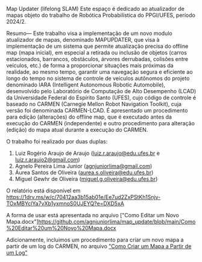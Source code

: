 Map Updater (lifelong SLAM)
Este espaço é dedicado ao atualizador de mapas objeto do trabalho de Robótica Probabilística do PPGI/UFES, período 2024/2.

Resumo— Este trabalho visa a implementação de um novo modulo atualizador de mapas, denominado MAPUPDATER, que visa à implementação de um sistema que permite atualização precisa do offline map (mapa inicial), em especial a retirada ou inclusão de objetos (carros estacionados, barrancos, obstáculos, árvores derrubadas, colisões entre veículos, etc.) de forma a proporcionar situações mais próximas da realidade, ao mesmo tempo, garantir uma navegação segura e eficiente ao longo do tempo no sistema de controle de veículos autônomos do projeto denominado IARA (Intelligent Autonomous Robotic Automobile), desenvolvido pelo Laboratório de Computação de Alto Desempenho (LCAD) da Universidade Federal do Espírito Santo (UFES), cujo código de controle é baseado no CARMEN (Carnegie Mellon Robot Navigation Toolkit), cuja versão foi denominada CARMEN-LCAD. É apresentado um procedimento para edição (alterações) do offline map, que é executado antes da execução do CARMEN (independente) e outro procedimento para alteração (edição) do mapa atual durante a execução do CARMEN. 

O trabalho foi realizado por duas duplas:
1) Luiz Rogério Araujo de Araujo (luiz.r.araujo@edu.ufes.br e luiz.r.araujo2@gmail.com)
2) Agnelo Pereira Lima Junior    (agnjuniorlima@gmail.com)
3) Áurea Santos de Oliveira      (aurea.s.oliveira@edu.ufes.br)
4) Miguel Gewhr de Oliveira      (miguel.g.oliveira@edu.ufes.br)

O relatório está disponível em https://1drv.ms/w/c/70412aa3b15ab01e/Ee7ud2ZxPStKh1Snjv-TOxMBYclYa7vXb1yxmnoS0UJEYQ?e=DXD5xA 

A forma de usar está apresentada no arquivo ["Como Editar um Novo Mapa.docx"]https://github.com/agnjuniorlima/map_update/blob/main/Como%20Editar%20um%20Novo%20Mapa.docx    

Adicionamente, incluimos um procedimento para criar um novo mapa a partir de um log do CARMEN, no arquivo ["Como Criar um Mapa a Partir de um Log"](https://github.com/agnjuniorlima/map_update/blob/main/Como%20Criar%20um%20Mapa%20a%20Partir%20de%20um%20Log.docx) 
